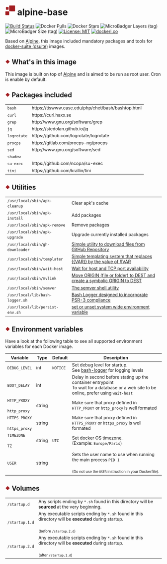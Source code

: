 # ![](https://github.com/docker-suite/artwork/raw/master/logo/png/logo_32.png) alpine-base
[![Build Status](http://jenkins.hexocube.fr/job/docker-suite/job/alpine-base/badge/icon?color=green&style=flat-square)](http://jenkins.hexocube.fr/job/docker-suite/job/alpine-base/)
![Docker Pulls](https://img.shields.io/docker/pulls/dsuite/alpine-base.svg?style=flat-square)
![Docker Stars](https://img.shields.io/docker/stars/dsuite/alpine-base.svg?style=flat-square)
![MicroBadger Layers (tag)](https://img.shields.io/microbadger/layers/dsuite/alpine-base/latest.svg?style=flat-square)
![MicroBadger Size (tag)](https://img.shields.io/microbadger/image-size/dsuite/alpine-base/latest.svg?style=flat-square)
[![License: MIT](https://img.shields.io/badge/License-MIT-brightgreen.svg?style=flat-square)](https://opensource.org/licenses/MIT)
[![dockeri.co](https://dockeri.co/image/dsuite/alpine-base)](https://hub.docker.com/r/dsuite/alpine-base)


Based on [Alpine][alpine], this image included mandatory packages and tools for [docker-suite (dsuite)][docker-suite] images.


## ![](https://github.com/docker-suite/artwork/raw/master/various/pin/png/pin_16.png) What's in this image

This image is built on top of [Alpine][alpine] and is aimed to be run as root user.
Cron is enable by default.


## ![](https://github.com/docker-suite/artwork/raw/master/various/pin/png/pin_16.png) Packages included

<table>
  <tbody>
    <tr>
      <td><code>bash</code></td>
      <td>https://tiswww.case.edu/php/chet/bash/bashtop.html</td>
    </tr>
    <tr>
      <td><code>curl</code></td>
      <td>https://curl.haxx.se</td>
    </tr>
    <tr>
      <td><code>grep</code></td>
      <td>http://www.gnu.org/software/grep</td>
    </tr>
    <tr>
      <td><code>jq</code></td>
      <td>https://stedolan.github.io/jq</td>
    </tr>
    <tr>
      <td><code>logrotate</code></td>
      <td>https://github.com/logrotate/logrotate</td>
    </tr>
    <tr>
      <td><code>procps</code></td>
      <td>https://gitlab.com/procps-ng/procps</td>
    </tr>
    <tr>
      <td><code>sed</code></td>
      <td>http://www.gnu.org/software/sed</td>
    </tr>
    <tr>
      <td><code>shadow</code></td>
      <td></td>
    </tr>
    <tr>
      <td><code>su-exec</code></td>
      <td>https://github.com/ncopa/su-exec</td>
    </tr>
    <tr>
      <td><code>tini</code></td>
      <td>https://github.com/krallin/tini</td>
    </tr>
  </tbody>
</table>


## ![](https://github.com/docker-suite/artwork/raw/master/various/pin/png/pin_16.png) Utilities

<table>
 <tbody>
  <tr>
   <td><code>/usr/local/sbin/apk-cleanup</code></td>
   <td>Clear apk's cache</td>
  </tr>
  <tr>
   <td><code>/usr/local/sbin/apk-install</code></td>
   <td>Add packages</td>
  </tr>
  <tr>
   <td><code>/usr/local/sbin/apk-remove</code></td>
   <td>Remove packages</td>
  </tr>
  <tr>
   <td><code>/usr/local/sbin/apk-upgrade</code></td>
   <td>Upgrade currently installed packages</td>
  </tr>
  <tr>
   <td><code>/usr/local/sbin/gh-downloader</code></td>
   <td><a href="https://github.com/bash-suite/gh-downloader" >Simple utility to download files from GitHub Repository</a></td>
  </tr>
  <tr>
   <td><code>/usr/local/sbin/templater</code></td>
   <td><a href="https://github.com/bash-suite/templater" >Simple templating system that replaces {{VAR}} by the value of $VAR</a></td>
  </tr>
  <tr>
   <td><code>/usr/local/sbin/wait-host</code></td>
   <td><a href="https://github.com/bash-suite/wait-host" >Wait for host and TCP port availability</a></td>
  </tr>
  <tr>
   <td><code>/usr/local/sbin/mvlink</code></td>
   <td><a href="https://github.com/bash-suite/mvlink" >Move ORIGIN (file or folder) to DEST and create a symbolic ORIGIN to DEST</a></td>
  </tr>
  <tr>
   <td><code>/usr/local/sbin/semver</code></td>
   <td><a href="https://github.com/fsaintjacques/semver-tool" >The semver shell utility</a></td>
  </tr>
  <tr>
   <td><code>/usr/local/lib/bash-logger.sh</code></td>
   <td><a href="https://github.com/bash-suite/bash-logger" >Bash Logger designed to incorporate PSR-3 compliance</a></td>
  </tr>
  <tr>
   <td><code>/usr/local/lib/persist-env.sh</code></td>
   <td><a href="https://github.com/bash-suite/persist-env">set or unset system wide environment variable</a></td>
  </tr>
 </tbody>
</table>


## ![](https://github.com/docker-suite/artwork/raw/master/various/pin/png/pin_16.png) Environment variables

Have a look at the following table to see all supported environment variables for each Docker image.

<table>
 <thead>
  <tr>
   <th>Variable</th>
   <th>Type</th>
   <th>Default</th>
   <th>Description</th>
  </tr>
 </thead>
 <tbody>
  <tr>
   <td><code>DEBUG_LEVEL</code></td>
   <td>int</td>
   <td><code>NOTICE</code></td>
   <td>Set debug level for startup.<br/>See <a href="https://github.com/bash-suite/bash-logger#logging-levels">bash-logger</a> for logging levels</td>
  </tr>
  <tr>
   <td><code>BOOT_DELAY</code></td>
   <td>int</td>
   <td></td>
   <td>Delay in second before stating up the container entrypoint
   <br/>To wait for a database or a web site to be online, prefer using <code>wait-host</code></td>
  </tr>
  <tr>
   <td><code>HTTP_PROXY</code><br/><br/><code>http_proxy</code></td>
   <td>string</td>
   <td></td>
   <td>Make sure that proxy defined in <code>HTTP_PROXY</code> or <code>http_proxy</code> is well formated</td>
  </tr>
  <tr>
   <td><code>HTTPS_PROXY</code><br/><br/><code>https_proxy</code></td>
   <td>string</td>
   <td></td>
   <td>Make sure that proxy defined in <code>HTTPS_PROXY</code> or <code>https_proxy</code> is well formated</td>
  </tr>
  <tr>
   <td><code>TIMEZONE</code><br/><br/><code>TZ</code></td>
   <td>string</td>
   <td><code>UTC</code></td>
   <td>Set docker OS timezone.<br/>(Example: <code>Europe/Paris</code>)</td>
  </tr>
  <tr>
    <td colspan="4"></td>
  </tr>
  <tr>
   <td><code>USER</code></td>
   <td>string</td>
   <td></td>
   <td>Sets the user name to use when running the main process <code>PID 1</code>
   <br/><br/><sub>(Do not use the <code>USER</code> instruction in your Dockerfile).</sub></td>
  </tr>
 </tbody>
</table>


## ![](https://github.com/docker-suite/artwork/raw/master/various/pin/png/pin_16.png) Volumes

<table>
 <tbody>
  <tr>
   <td><code>/startup.d</code></td>
   <td>Any scripts ending by <code>*.sh</code> found in this directory will be <strong>sourced</strong> at the very beginning.</td>
  </tr>
  <tr>
   <td><code>/startup.1.d</code></td>
   <td>Any executable scripts ending by <code>*.sh</code> found in this directory will be <strong>executed</strong> during startup.</br></br><sub>(before <code>/startup.2.d</code>)</sub></td>
  </tr>
  <tr>
   <td><code>/startup.2.d</code></td>
   <td>Any executable scripts ending by <code>*.sh</code> found in this directory will be <strong>executed</strong> during startup.</br></br><sub>(after <code>/startup.1.d</code>)</sub>
   </td>  
  </tr>
 </tbody>
</table>

[alpine]: http://alpinelinux.org/
[docker-suite]: https://github.com/docker-suite/

